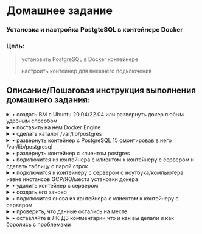 # **Домашнее задание**

### Установка и настройка PostgteSQL в контейнере Docker
### Цель:
  
> установить PostgreSQL в Docker контейнере
> 
> настроить контейнер для внешнего подключения


## **Описание/Пошаговая инструкция выполнения домашнего задания:**

<details><summary>• создать ВМ с Ubuntu 20.04/22.04 или развернуть докер любым удобным способом</summary>
  
  Развёрнута ВМ Ubuntu 
  ```bash
zetta55@ubuntu-vm1:~$ cat /etc/os-release 
PRETTY_NAME="Ubuntu 22.04.2 LTS"
NAME="Ubuntu"
VERSION_ID="22.04"
VERSION="22.04.2 LTS (Jammy Jellyfish)"
VERSION_CODENAME=jammy
ID=ubuntu
ID_LIKE=debian
HOME_URL="https://www.ubuntu.com/"
SUPPORT_URL="https://help.ubuntu.com/"
BUG_REPORT_URL="https://bugs.launchpad.net/ubuntu/"
PRIVACY_POLICY_URL="https://www.ubuntu.com/legal/terms-and-policies/privacy-policy"
UBUNTU_CODENAME=jammy
zetta55@ubuntu-vm1:~$ sudo dmidecode -s system-manufacturer
[sudo] пароль для zetta55: 
VMware, Inc.
zetta55@ubuntu-vm1:~$ 
  ```
  </details>
<details><summary>• поставить на нем Docker Engine</summary>
  
  По чудесному мануалу ["Install Docker Engine on Ubuntu"](https://docs.docker.com/engine/install/ubuntu/) произвожу установку Docker.
  ```shell
  zetta55@ubuntu-vm1:~$ sudo apt-get install ca-certificates curl gnupg
  zetta55@ubuntu-vm1:~$ sudo mkdir -m 0755 -p /etc/apt/keyrings
  zetta55@ubuntu-vm1:~$ curl -fsSL https://download.docker.com/linux/ubuntu/gpg | sudo gpg --dearmor -o /etc/apt/keyrings/docker.gpg
  zetta55@ubuntu-vm1:~$ echo \
  "deb [arch="$(dpkg --print-architecture)" signed-by=/etc/apt/keyrings/docker.gpg] https://download.docker.com/linux/ubuntu \
  "$(. /etc/os-release && echo "$VERSION_CODENAME")" stable" | \
  sudo tee /etc/apt/sources.list.d/docker.list > /dev/null
  zetta55@ubuntu-vm1:~$
  zetta55@ubuntu-vm1:~$ sudo chmod a+r /etc/apt/keyrings/docker.gpg
  zetta55@ubuntu-vm1:~$ sudo apt-get install docker-ce docker-ce-cli containerd.io docker-buildx-plugin docker-compose-plugin
Чтение списков пакетов… Готово
Построение дерева зависимостей… Готово
Чтение информации о состоянии… Готово         
Будут установлены следующие дополнительные пакеты:
  docker-ce-rootless-extras git git-man liberror-perl libslirp0 pigz slirp4netns
Предлагаемые пакеты:
  aufs-tools cgroupfs-mount | cgroup-lite git-daemon-run | git-daemon-sysvinit git-doc git-email git-gui gitk gitweb git-cvs git-mediawiki git-svn
Следующие НОВЫЕ пакеты будут установлены:
  containerd.io docker-buildx-plugin docker-ce docker-ce-cli docker-ce-rootless-extras docker-compose-plugin git git-man liberror-perl libslirp0 pigz slirp4netns
Обновлено 0 пакетов, установлено 12 новых пакетов, для удаления отмечено 0 пакетов, и 0 пакетов не обновлено.
Необходимо скачать 113 MB архивов.
После данной операции объём занятого дискового пространства возрастёт на 416 MB.
Хотите продолжить? [Д/н] y
   ```
  Проверяю работоспособность Docker-a
   ```shell
zetta55@ubuntu-vm1:~$ sudo docker run hello-world
Unable to find image 'hello-world:latest' locally
latest: Pulling from library/hello-world
2db29710123e: Pull complete 
Digest: sha256:ffb13da98453e0f04d33a6eee5bb8e46ee50d08ebe17735fc0779d0349e889e9
Status: Downloaded newer image for hello-world:latest

Hello from Docker!
This message shows that your installation appears to be working correctly.

To generate this message, Docker took the following steps:
 1. The Docker client contacted the Docker daemon.
 2. The Docker daemon pulled the "hello-world" image from the Docker Hub.
    (amd64)
 3. The Docker daemon created a new container from that image which runs the
    executable that produces the output you are currently reading.
 4. The Docker daemon streamed that output to the Docker client, which sent it
    to your terminal.

To try something more ambitious, you can run an Ubuntu container with:
 $ docker run -it ubuntu bash

Share images, automate workflows, and more with a free Docker ID:
 https://hub.docker.com/

For more examples and ideas, visit:
 https://docs.docker.com/get-started/

zetta55@ubuntu-vm1:~$ docker -v
Docker version 23.0.3, build 3e7cbfd
zetta55@ubuntu-vm1:~$
  ```
  </details>
<details><summary>• сделать каталог /var/lib/postgres</summary>

  ```shell
  zetta55@ubuntu-vm1:~$ sudo mkdir /var/lib/postgres
  zetta55@ubuntu-vm1:~$ cd /var/lib/postgres/
  zetta55@ubuntu-vm1:/var/lib/postgres$ pwd
  /var/lib/postgres
  zetta55@ubuntu-vm1:/var/lib/postgres$ 
  ```
  </details>
<details><summary>• развернуть контейнер с PostgreSQL 15 смонтировав в него /var/lib/postgresql</summary>

  Предварительно создам docker-сеть: 
  ```shell  
zetta55@ubuntu-vm1:~$ docker network create pg-net
28f583a590246ded271ef911e3d236b7092fdffdd13ebc16b7f579f9764baabf
zetta55@ubuntu-vm1:~$
  ```
  
  Далее разворачиваю контейнер, подмонтировав в него локальный(с хоста) каталог /var/lib/postgresql
  ```shell
zetta55@ubuntu-vm1:~$ docker run --name pg-server --network pg-net -e POSTGRES_PASSWORD=postgres -d -p 5432:5432 -v /var/lib/postgres:/var/lib/postgresql/data postgres:15.2
Unable to find image 'postgres:15.2' locally
15.2: Pulling from library/postgres
26c5c85e47da: Pull complete
1c30a4c3f519: Pull complete
d5c0f1ae682d: Pull complete
1b1b2890ec0f: Pull complete
391087799df7: Pull complete
b413b4057e31: Pull complete
4fa4edfeab8b: Pull complete
b0a4d596bc61: Pull complete
f6d73cd87199: Pull complete
62b0bb33c69b: Pull complete
bb0ddb7e7f1a: Pull complete
583ec94d38ee: Pull complete
efdf2a922e82: Pull complete
Digest: sha256:6cc97262444f1c45171081bc5a1d4c28b883ea46a6e0d1a45a8eac4a7f4767ab
Status: Downloaded newer image for postgres:15.2
2ece1f883c820f3ebd1d4e8d826b0defce99ab3835aeb86cf2f52f9438c78154
zetta55@ubuntu-vm1:~$ 
  ```
 
 Проверяю работу контейнера:
 ```shell
 zetta55@ubuntu-vm1:~$ docker ps
CONTAINER ID   IMAGE           COMMAND                  CREATED          STATUS         PORTS                                       NAMES
2ece1f883c82   postgres:15.2   "docker-entrypoint.s…"   10 seconds ago   Up 8 seconds   0.0.0.0:5432->5432/tcp, :::5432->5432/tcp   pg-server
zetta55@ubuntu-vm1:~$ 
 ```
  </details>
<details><summary>• развернуть контейнер с клиентом postgres</summary>
  
  ```shell  
zetta55@ubuntu-vm1:~$ docker run -it --rm --network pg-net --name pg-client postgres:15.2 psql -h pg-server -U postgres
Password for user postgres:
psql: error: connection to server at "pg-server" (172.19.0.2), port 5432 failed: FATAL:  password authentication failed for user "postgres"
zetta55@ubuntu-vm1:~$ docker run -it --rm --network pg-net --name pg-client postgres:15.2 psql -h pg-server -U postgres
Password for user postgres:
psql (15.2 (Debian 15.2-1.pgdg110+1))
Type "help" for help.

postgres=# SELECT version();
                                                           version
-----------------------------------------------------------------------------------------------------------------------------
 PostgreSQL 15.2 (Debian 15.2-1.pgdg110+1) on x86_64-pc-linux-gnu, compiled by gcc (Debian 10.2.1-6) 10.2.1 20210110, 64-bit
(1 row)

postgres=#   
  ```
  </details>
<details><summary>• подключится из контейнера с клиентом к контейнеру с сервером и сделать таблицу с парой строк</summary>

  Проверяемся, что запущены два контейнера с сервером и клиентом:
  ```shell  
zetta55@ubuntu-vm1:~$ docker ps -a
CONTAINER ID   IMAGE           COMMAND                  CREATED          STATUS          PORTS                                       NAMES
90cdcdebdcd4   postgres:15.2   "docker-entrypoint.s…"   3 minutes ago    Up 3 minutes    5432/tcp                                    pg-client
2ece1f883c82   postgres:15.2   "docker-entrypoint.s…"   11 minutes ago   Up 11 minutes   0.0.0.0:5432->5432/tcp, :::5432->5432/tcp   pg-server
zetta55@ubuntu-vm1:~$
  
  ```
  
  Смотрю состав свежеподнятого кластера postgresql в контейнере.
  ```shell  
  postgres=# SELECT * FROM pg_database;
 oid |  datname  | datdba | encoding | datlocprovider | datistemplate | datallowconn | datconnlimit | datfrozenxid | datminmxid | dattablespace | datcollate |  datctype  | daticulocale | datcollversi
on |               datacl
-----+-----------+--------+----------+----------------+---------------+--------------+--------------+--------------+------------+---------------+------------+------------+--------------+-------------
---+-------------------------------------
   5 | postgres  |     10 |        6 | c              | f             | t            |           -1 |          717 |          1 |          1663 | en_US.utf8 | en_US.utf8 |              | 2.31
   |
   1 | template1 |     10 |        6 | c              | t             | t            |           -1 |          717 |          1 |          1663 | en_US.utf8 | en_US.utf8 |              | 2.31
   | {=c/postgres,postgres=CTc/postgres}
   4 | template0 |     10 |        6 | c              | t             | f            |           -1 |          717 |          1 |          1663 | en_US.utf8 | en_US.utf8 |              |
   | {=c/postgres,postgres=CTc/postgres}
(3 rows)

postgres=#
  ```
  
  Создаю таблицу, добавляю строки.
  ```shell
  
postgres=# CREATE TABLE students (FirstName CHARACTER VARYING(30), LastName CHARACTER VARYING(30));
CREATE TABLE
postgres=# 
postgres=# \dt
          List of relations
 Schema |   Name   | Type  |  Owner
--------+----------+-------+----------
 public | students | table | postgres
(1 row)

postgres=# \dt+
                                     List of relations
 Schema |   Name   | Type  |  Owner   | Persistence | Access method |  Size   | Description
--------+----------+-------+----------+-------------+---------------+---------+-------------
 public | students | table | postgres | permanent   | heap          | 0 bytes |
(1 row)

postgres=# \d students
                      Table "public.students"
  Column   |         Type          | Collation | Nullable | Default
-----------+-----------------------+-----------+----------+---------
 firstname | character varying(30) |           |          |
 lastname  | character varying(30) |           |          |

postgres=# INSERT INTO students VALUES ('Vasya', 'Pupkin');
INSERT 0 1
postgres=# SELECT * FROM students;
 firstname | lastname
-----------+----------
 Vasya     | Pupkin
(1 row)

postgres=# INSERT INTO students VALUES ('Feodosij', 'Krynkin');
INSERT 0 1
postgres=# SELECT * FROM students;
 firstname | lastname
-----------+----------
 Vasya     | Pupkin
 Feodosij  | Krynkin
(2 rows)

postgres=#
  ```
  </details>
<details><summary>• подключится к контейнеру с сервером с ноутбука/компьютера извне инстансов GCP/ЯО/места установки докера</summary>
  
  Скачиваю [DBeaver](https://dbeaver.io/download/), устанавливаю на рабочую станцию:
  
  <p align="center">
  <image src="/lesson 3/about_DBeaver.png">
  </p>

  подключаюсь к кластеру postgresql:
  <p align="center">
  <image src="/lesson 3/DBeaver_connect2db.png ">
  </p>
  </details>
<details><summary>• удалить контейнер с сервером</summary>
  
  Выхожу из контейнера с клиентом postgres, останавливаю контейнер с сервером, удаляю контейнер с сервером:
  
  ```shell  
postgres=# \q
zetta55@ubuntu-vm1:~$ docker ps
CONTAINER ID   IMAGE           COMMAND                  CREATED             STATUS             PORTS                                       NAMES
2ece1f883c82   postgres:15.2   "docker-entrypoint.s…"   About an hour ago   Up About an hour   0.0.0.0:5432->5432/tcp, :::5432->5432/tcp   pg-server
zetta55@ubuntu-vm1:~$ docker stop pg-server
pg-server
zetta55@ubuntu-vm1:~$ docker ps -a
CONTAINER ID   IMAGE           COMMAND                  CREATED             STATUS                      PORTS     NAMES
2ece1f883c82   postgres:15.2   "docker-entrypoint.s…"   About an hour ago   Exited (0) 37 seconds ago             pg-server
zetta55@ubuntu-vm1:~$ docker rm 2ece1f883c82
2ece1f883c82
zetta55@ubuntu-vm1:~$ docker ps -a
CONTAINER ID   IMAGE     COMMAND   CREATED   STATUS    PORTS     NAMES
zetta55@ubuntu-vm1:~$

  ```
  </details>
<details><summary>• создать его заново</summary>

  Создал новый контейнер с postgres, как видно ID контейнера изменился, в то же время docker-образ не вытягивался заново.
  ```shell  
zetta55@ubuntu-vm1:~$ docker run --name pg-server --network pg-net -e POSTGRES_PASSWORD=postgres -d -p 5432:5432 -v /var/lib/postgres:/var/lib/postgresql/data postgres:15.2
c56281f66809e2c47aaabfda8d486f75ab50b794a391a3b6b6e73fbe7fed91f6
zetta55@ubuntu-vm1:~$ docker ps -a
CONTAINER ID   IMAGE           COMMAND                  CREATED         STATUS         PORTS                                       NAMES
c56281f66809   postgres:15.2   "docker-entrypoint.s…"   7 seconds ago   Up 6 seconds   0.0.0.0:5432->5432/tcp, :::5432->5432/tcp   pg-server
zetta55@ubuntu-vm1:~$
  ```
  </details>
<details><summary>• подключится снова из контейнера с клиентом к контейнеру с сервером</summary>

  Подключаюсь:
  ```shell  
zetta55@ubuntu-vm1:~$ docker run -it --rm --network pg-net --name pg-client postgres:15.2 psql -h pg-server -U postgres
Password for user postgres:
psql (15.2 (Debian 15.2-1.pgdg110+1))
Type "help" for help.

postgres=# \dt+
                                       List of relations
 Schema |   Name   | Type  |  Owner   | Persistence | Access method |    Size    | Description
--------+----------+-------+----------+-------------+---------------+------------+-------------
 public | students | table | postgres | permanent   | heap          | 8192 bytes |
(1 row)  
  ```
  </details>
<details><summary>• проверить, что данные остались на месте</summary>

  Как видно, данные на месте.
  ```shell  
postgres=# SELECT * FROM students;
 firstname | lastname
-----------+----------
 Vasya     | Pupkin
 Feodosij  | Krynkin
(2 rows)

postgres=#

  ```
  </details>
<details><summary>• оставляйте в ЛК ДЗ комментарии что и как вы делали и как боролись с проблемами</summary>

В данной задании расмотрен типичный кейс развёртывания postgresql в контейнере, где данные сепарированы от СУБД, что потенциально обеспечивает их целостность в случае краша самой СУБД и позволяет оперативно восстановить работу, пересоздав контейнер с сервером.
  </details>

